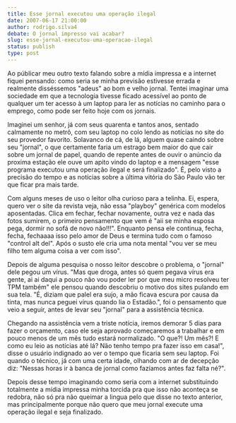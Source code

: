 ```yaml
---
title: Esse jornal executou uma operação ilegal
date: 2007-06-17 21:00:00
author: rodrigo.silva4
debate: O jornal impresso vai acabar?
slug: esse-jornal-executou-uma-operacao-ilegal
status: publish 
type: post
---
```


Ao públicar meu outro texto falando sobre a mídia impressa e a internet fiquei pensando: como seria se minha previsão estivesse errada e realmente disséssemos "adeus" ao bom e velho jornal. Tentei imaginar uma sociedade em que a tecnologia tivesse ficado acessível ao ponto de qualquer um ter acesso à um laptop para ler as notícias no caminho para o emprego, como pode ser feito hoje com os jornais.  

  

Imaginei um senhor, já com seus quarenta e tantos anos, sentado calmamente no metrô, com seu laptop no colo lendo as notícias no site do seu provedor favorito. Solavanco de cá, de lá, alguem quase caindo sobre seu "jornal", o que certamente faria um estrago bem maior do que cair sobre um jornal de papel, quando de repente antes de ouvir o anúncio da proxima estação ele ouve um apito vindo do laptop e a mensagem "esse programa executou uma operação ilegal e será finalizado". É, pelo visto a precisão do tempo e as notícias sobre a última vitória do São Paulo vão ter que ficar pra mais tarde.  

  

Com alguns meses de uso o leitor olha curioso para a telinha. Ei, espera, quero ver o site da revista veja, não essa "playboy" genérica com modelos aposentadas. Clica em fechar, fechar novamente, outra vez e nada das fotos sumirem, o primeiro pensamento que vem é "aii se minha esposa pega, dormir no sofá de novo não!!!". Enquanto pensa ele continua, fecha, fecha, fechaaaa isso pelo amor de Deus e termina tudo com o famoso "control alt del". Após o susto ele cria uma nota mental "vou ver se meu filho tem alguma coisa a ver com isso".  

  

Depois de alguma pesquisa o nosso leitor descobre o problema, o "jornal" dele pegou um vírus. "Mas que droga, antes só quem pegava vírus era gente, ai ai daqui a pouco não vou poder ler por que meu micro resolveu ter TPM também" ele pensou quando descobriu o motivo dos sites pulando em sua tela. "É, diziam que palel era sujo, a mão ficava escura por causa da tinta, mas nunca peguei vírus quando lia o Estadão.", foi o pensamento que veio a seguir, antes de levar seu "jornal" para a assistência técnica.  

  

Chegando na assistência vem a triste notícia, iremos demorar 5 dias para fazer o orçamento, caso ele seja aprovado começaremos a trabalhar e em pouco menos de um mês tudo estará normalizado. "O que?! Um mês?! E como eu leio as notícias até lá? Não tenho tempo pra fazer isso em casa!", disse o usuário indignado ao ver o tempo que ficaria sem seu laptop. Foi quando o técnico, já com uma certa idade, olhando com ar de decepção diz: "Nessas horas ir à banca de jornal como fazíamos antes faz falta né?".  

  

Depois desse tempo imaginando como seria com a internet substituindo totalmente a mídia impressa minha torcida pra que isso não aconteça se redobra, não só pra não queimar a lingua pelo que disse no texto anterior, mas principalmente porque não quero que meu jornal execute uma operação ilegal e seja finalizado.
